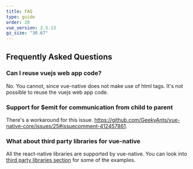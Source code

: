 ```yaml
---
title: FAQ
type: guide
order: 20
vue_version: 2.5.13
gz_size: "30.67"
---
```


## Frequently Asked Questions

### Can I reuse vuejs web app code?

No. You cannot, since vue-native does not make use of html tags. It's not possible to reuse the vuejs web app code.

### Support for $emit for communication from child to parent

There's a workaround for this issue. https://github.com/GeekyAnts/vue-native-core/issues/25#issuecomment-412457861.

### What about third party libraries for vue-native

All the react-native libraries are supported by vue-native. You can look into [third party libraries section](./community-libraries-doc.html) for some of the examples.